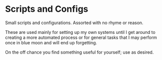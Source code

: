 # Scripts and Configs
Small scripts and configurations. Assorted with no rhyme or reason.

These are used mainly for setting up my own systems until I get around to creating a more automated process or for general tasks that I may perform once in blue moon and will end up forgetting.

On the off chance you find something useful for yourself; use as desired. 
